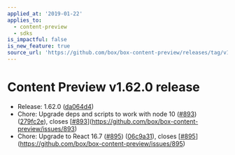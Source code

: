 ```yaml
---
applied_at: '2019-01-22'
applies_to:
  - content-preview
  - sdks
is_impactful: false
is_new_feature: true
source_url: 'https://github.com/box/box-content-preview/releases/tag/v1.62.0'
---
```


# Content Preview v1.62.0 release


* Release: 1.62.0 ([da064d4](https://github.com/box/box-content-preview/commit[da064d4](https://github.com/box/box-content-preview/commit/da064d4)))
* Chore: Upgrade deps and scripts to work with node 10 ([#893](https://github.com/box/box-content-preview/pull/893)) ([279fc2e](https://github.com/box/box-content-preview/commit[279fc2e](https://github.com/box/box-content-preview/commit/279fc2e))), closes [[#893](https://github.com/box/box-content-preview/pull/893)](https://github.com/box/box-content-preview/issues/893)
* Chore: Upgrade to React 16.7 ([#895](https://github.com/box/box-content-preview/pull/895)) ([06c9a31](https://github.com/box/box-content-preview/commit[06c9a31](https://github.com/box/box-content-preview/commit/06c9a31))), closes [[#895](https://github.com/box/box-content-preview/pull/895)](https://github.com/box/box-content-preview/issues/895)



